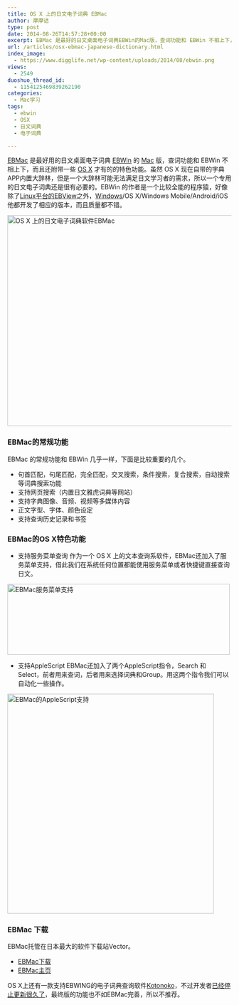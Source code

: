 ```yaml
---
title: OS X 上的日文电子词典 EBMac
author: 摩摩诘
type: post
date: 2014-08-26T14:57:28+00:00
excerpt: EBMac 是最好的日文桌面电子词典EBWin的Mac版，查词功能和 EBWin 不相上下，而且还附带有 OS X 才有的的特色功能。虽然 OS X 现在自带的字典APP内置大辞林，但是一个大辞林可能无法满足日文学习者的需求，所以一个专用的日文电子词典还是很有必要的。
url: /articles/osx-ebmac-japanese-dictionary.html
index_image:
  - https://www.digglife.net/wp-content/uploads/2014/08/ebwin.png
views:
  - 2549
duoshuo_thread_id:
  - 1154125469839262190
categories:
  - Mac学习
tags:
  - ebwin
  - OSX
  - 日文词典
  - 电子词典

---
```

[EBMac][1] 是最好用的日文桌面电子词典 [EBWin][2] 的 [Mac][3] 版，查词功能和 EBWin 不相上下，而且还附带一些 [OS X][4] 才有的的特色功能。虽然 OS X 现在自带的字典APP内置大辞林，但是一个大辞林可能无法满足日文学习者的需求，所以一个专用的日文电子词典还是很有必要的。EBWin 的作者是一个比较全能的程序猿，好像除了[Linux平台的EBView][5]之外，[Windows][6]/OS X/Windows Mobile/Android/iOS他都开发了相应的版本，而且质量都不错。

<!--more-->

<img src="https://www.digglife.net/wp-content/uploads/2014/08/ebmac.png" alt="OS X 上的日文电子词典软件EBMac" width="573" height="474" class="alignnone size-full wp-image-3860" />

### EBMac的常规功能

EBMac 的常规功能和 EBWin 几乎一样，下面是比较重要的几个。

  * 句首匹配，句尾匹配，完全匹配，交叉搜索，条件搜索，复合搜索，自动搜索等词典搜索功能
  * 支持网页搜索（内置日文雅虎词典等网站）
  * 支持字典图像、音频、视频等多媒体内容
  * 正文字型、字体、颜色设定
  * 支持查询历史记录和书签

### EBMac的OS X特色功能

  * 支持服务菜单查询
作为一个 OS X 上的文本查询系软件，EBMac还加入了服务菜单支持，借此我们在系统任何位置都能使用服务菜单或者快捷键直接查询日文。

<img src="https://www.digglife.net/wp-content/uploads/2014/08/EBMac-service-menu.png" alt="EBMac服务菜单支持" width="500" height="159" class="alignnone size-full wp-image-3859" />

  * 支持AppleScript
EBMac还加入了两个AppleScript指令，Search 和 Select，前者用来查词，后者用来选择词典和Group。用这两个指令我们可以自动化一些操作。
  

<img src="https://www.digglife.net/wp-content/uploads/2014/08/ebmac-applescript.png" alt="EBMac的AppleScript支持" width="464" height="494" class="alignnone size-full wp-image-3861" /> </ul> 

### EBMac 下载

EBMac托管在日本最大的软件下载站Vector。

  * <a href="http://www.vector.co.jp/soft/dl/mac/writing/se488130.html" title="EBMac下载" target="_blank">EBMac下载</a>
  * <a href="http://www31.ocn.ne.jp/~h_ishida/MacOS/Mac.html" title="EBMac主页" target="_blank">EBMac主页</a>

OS X上还有一款支持EBWING的电子词典查询软件<a href="https://itunes.apple.com/us/app/kotonoko/id593460126?mt=12" title="日文电子词典查询软件Kotonoko" target="_blank">Kotonoko</a>，不过开发者<a href="https://github.com/attgm/kotonoko" title="kotonoko的Github" target="_blank">已经停止更新很久了</a>，最终版的功能也不如EBMac完善，所以不推荐。

 [1]: https://www.digglife.net/articles/osx-ebmac-japanese-dictionary.html "OS X上的日文电子词典 EBMac"
 [2]: https://www.digglife.net/articles/tag/ebwin "DiggLife EBWin相关文章"
 [3]: https://www.digglife.net/articles/category/mac-osx "Mac学习-DiggLife"
 [4]: https://www.digglife.net/articles/tag/osx "DiggLife OS X相关文章"
 [5]: https://www.digglife.net/articles/japanese-dictionary-for-linux-ebview.html "Linux下的日文电子词典EBView"
 [6]: https://www.digglife.net/articles/category/windows-tricks "DiggLife Windows技巧"
